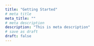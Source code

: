 ```yaml
---
title: "Getting Started"
# meta title
meta_title: ""
# meta description
description: "This is meta description"
# save as draft
draft: false
---
```

